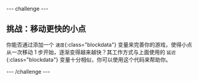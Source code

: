 --- challenge ---
## 挑战：移动更快的小点
你能否通过添加一个 `速度`{:class="blockdata"} 变量来完善你的游戏，使得小点从一次移动 1 步开始，逐渐变得越来越快？其工作方式与上面使用的 `延迟`{:class="blockdata"} 变量十分相似，你可以使用这个代码来帮助你。




--- /challenge ---